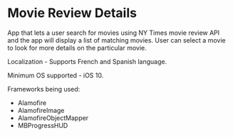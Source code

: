 # Movie Review Details

App that lets a user search for movies using NY Times movie review API and the app will display a list of matching movies. 
User can select a movie to look for more details on the particular movie.

Localization - Supports French and Spanish language.

Minimum OS supported - iOS 10.

Frameworks being used:
  - Alamofire
  - AlamofireImage
  - AlamofireObjectMapper
  - MBProgressHUD


